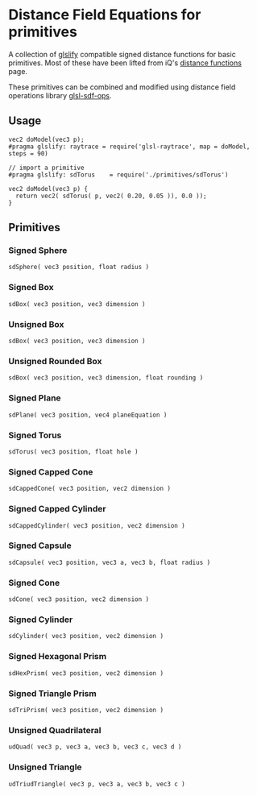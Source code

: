 # Distance Field Equations for primitives #
A collection of [glslify](https://github.com/stackgl/glslify) compatible signed distance functions for basic primitives. Most of these have been lifted from iQ's [distance functions](http://iquilezles.org/www/articles/distfunctions/distfunctions.htm) page.

These primitives can be combined and modified using distance field operations library [glsl-sdf-ops](https://github.com/marklundin/glsl-sdf-ops).

## Usage ##
```
vec2 doModel(vec3 p);
#pragma glslify: raytrace = require('glsl-raytrace', map = doModel, steps = 90)

// import a primitive
#pragma glslify: sdTorus 	= require('./primitives/sdTorus')

vec2 doModel(vec3 p) {
  return vec2( sdTorus( p, vec2( 0.20, 0.05 )), 0.0 ));
}
```

## Primitives ##

### Signed Sphere ###
`sdSphere( vec3 position, float radius )`

### Signed Box ###
`sdBox( vec3 position, vec3 dimension )`

### Unsigned Box ###
`sdBox( vec3 position, vec3 dimension )`

### Unsigned Rounded Box ###
`sdBox( vec3 position, vec3 dimension, float rounding )`

### Signed Plane ###
`sdPlane( vec3 position, vec4 planeEquation )`

### Signed Torus ###
`sdTorus( vec3 position, float hole )`

### Signed Capped Cone ###
`sdCappedCone( vec3 position, vec2 dimension )`

### Signed Capped Cylinder ###
`sdCappedCylinder( vec3 position, vec2 dimension )`

### Signed Capsule ###
`sdCapsule( vec3 position, vec3 a, vec3 b, float radius )`

### Signed Cone ###
`sdCone( vec3 position, vec2 dimension )`

### Signed Cylinder ###
`sdCylinder( vec3 position, vec2 dimension )`

### Signed Hexagonal Prism ###
`sdHexPrism( vec3 position, vec2 dimension )`

### Signed Triangle Prism ###
`sdTriPrism( vec3 position, vec2 dimension )`

### Unsigned Quadrilateral ###
`udQuad( vec3 p, vec3 a, vec3 b, vec3 c, vec3 d )`

### Unsigned Triangle ###
`udTriudTriangle( vec3 p, vec3 a, vec3 b, vec3 c )`





